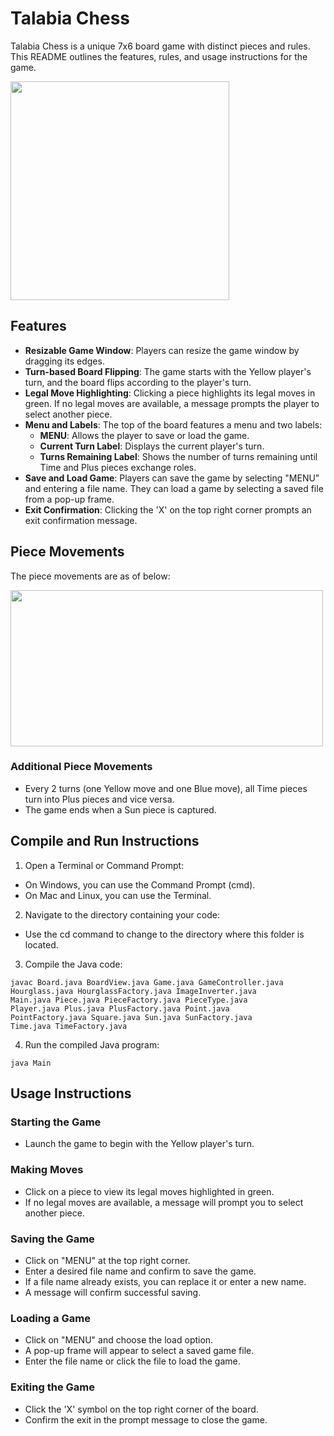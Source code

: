# Talabia Chess
Talabia Chess is a unique 7x6 board game with distinct pieces and rules. This README outlines the features, rules, and usage instructions for the game.

<img src="https://github.com/ChannKK/talabia-game-chess/assets/91399951/6f519cf0-47ca-48d2-a363-83873bb822f3" width=350 height=350>

## Features
- **Resizable Game Window**: Players can resize the game window by dragging its edges.
- **Turn-based Board Flipping**: The game starts with the Yellow player's turn, and the board flips according to the player's turn.
- **Legal Move Highlighting**: Clicking a piece highlights its legal moves in green. If no legal moves are available, a message prompts the player to select another piece.
- **Menu and Labels**: The top of the board features a menu and two labels:
  - **MENU**: Allows the player to save or load the game.
  - **Current Turn Label**: Displays the current player's turn.
  - **Turns Remaining Label**: Shows the number of turns remaining until Time and Plus pieces exchange roles.
- **Save and Load Game**: Players can save the game by selecting "MENU" and entering a file name. They can load a game by selecting a saved file from a pop-up frame.
- **Exit Confirmation**: Clicking the 'X' on the top right corner prompts an exit confirmation message.

## Piece Movements
The piece movements are as of below:

<img src="https://github.com/ChannKK/talabia-game-chess/assets/91399951/bd6f40a0-67ab-426a-9641-4d1bb26b0158" width=500 height=250>
 
### Additional Piece Movements
  - Every 2 turns (one Yellow move and one Blue move), all Time pieces turn into Plus pieces and vice versa.
  - The game ends when a Sun piece is captured.

## Compile and Run Instructions
1. Open a Terminal or Command Prompt:
  - On Windows, you can use the Command Prompt (cmd).
  - On Mac and Linux, you can use the Terminal.
2. Navigate to the directory containing your code:
  - Use the cd command to change to the directory where this folder is located.
3. Compile the Java code:
```
javac Board.java BoardView.java Game.java GameController.java
Hourglass.java HourglassFactory.java ImageInverter.java
Main.java Piece.java PieceFactory.java PieceType.java
Player.java Plus.java PlusFactory.java Point.java
PointFactory.java Square.java Sun.java SunFactory.java
Time.java TimeFactory.java
```
4. Run the compiled Java program:
```
java Main
```

## Usage Instructions
### Starting the Game
- Launch the game to begin with the Yellow player's turn.

### Making Moves
- Click on a piece to view its legal moves highlighted in green. 
- If no legal moves are available, a message will prompt you to select another piece.

### Saving the Game
- Click on "MENU" at the top right corner.
- Enter a desired file name and confirm to save the game.
- If a file name already exists, you can replace it or enter a new name.
- A message will confirm successful saving.

### Loading a Game
- Click on "MENU" and choose the load option.
- A pop-up frame will appear to select a saved game file.
- Enter the file name or click the file to load the game.

### Exiting the Game
- Click the 'X' symbol on the top right corner of the board.
- Confirm the exit in the prompt message to close the game.



